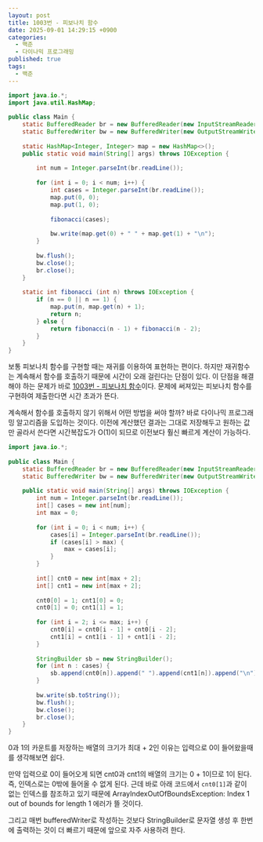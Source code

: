 ```yaml
---
layout: post
title: 1003번 - 피보나치 함수
date: 2025-09-01 14:29:15 +0900
categories:
  - 백준
  - 다이나믹 프로그래밍
published: true
tags:
  - 백준
---
```

```java
import java.io.*;  
import java.util.HashMap;  
  
public class Main {  
    static BufferedReader br = new BufferedReader(new InputStreamReader(System.in));  
    static BufferedWriter bw = new BufferedWriter(new OutputStreamWriter(System.out));  
  
    static HashMap<Integer, Integer> map = new HashMap<>();  
    public static void main(String[] args) throws IOException {  
  
        int num = Integer.parseInt(br.readLine());  
  
        for (int i = 0; i < num; i++) {  
            int cases = Integer.parseInt(br.readLine());  
            map.put(0, 0);  
            map.put(1, 0);  
  
            fibonacci(cases);  
  
            bw.write(map.get(0) + " " + map.get(1) + "\n");  
        }  
  
        bw.flush();  
        bw.close();  
        br.close();  
    }  
  
    static int fibonacci (int n) throws IOException {  
        if (n == 0 || n == 1) {  
            map.put(n, map.get(n) + 1);  
            return n;  
        } else {  
            return fibonacci(n - 1) + fibonacci(n - 2);  
        }  
    }  
}
```

보통 피보나치 함수를 구현할 때는 재귀를 이용하여 표현하는 편이다. 하지만 재귀함수는 계속해서 함수를 호출하기 때문에 시간이 오래 걸린다는 단점이 있다. 이 단점을 해결해야 하는 문제가 바로 [1003번 - 피보나치 함수](https://www.acmicpc.net/problem/1003)이다. 문제에 써져있는 피보나치 함수를 구현하여 제출한다면 시간 초과가 뜬다.

계속해서 함수를 호출하지 않기 위해서 어떤 방법을 써야 할까? 바로 다이나믹 프로그래밍 알고리즘을 도입하는 것이다. 이전에 계산했던 결과는 그대로 저장해두고 원하는 값만 골라서 쓴다면 시간복잡도가 O(1)이 되므로 이전보다 훨신 빠르게 계산이 가능하다.


```java
import java.io.*;  
  
public class Main {  
    static BufferedReader br = new BufferedReader(new InputStreamReader(System.in));  
    static BufferedWriter bw = new BufferedWriter(new OutputStreamWriter(System.out));  
  
    public static void main(String[] args) throws IOException {  
        int num = Integer.parseInt(br.readLine());  
        int[] cases = new int[num];  
        int max = 0;  
  
        for (int i = 0; i < num; i++) {  
            cases[i] = Integer.parseInt(br.readLine());  
            if (cases[i] > max) {  
                max = cases[i];  
            }  
        }  
  
        int[] cnt0 = new int[max + 2];  
        int[] cnt1 = new int[max + 2];  
  
        cnt0[0] = 1; cnt1[0] = 0;  
        cnt0[1] = 0; cnt1[1] = 1;  
  
        for (int i = 2; i <= max; i++) {  
            cnt0[i] = cnt0[i - 1] + cnt0[i - 2];  
            cnt1[i] = cnt1[i - 1] + cnt1[i - 2];  
        }  
  
        StringBuilder sb = new StringBuilder();  
        for (int n : cases) {  
            sb.append(cnt0[n]).append(" ").append(cnt1[n]).append("\n");  
        }  
  
        bw.write(sb.toString());  
        bw.flush();  
        bw.close();  
        br.close();  
    }  
}
```

0과 1의 카운트를 저장하는 배열의 크기가 최대 + 2인 이유는 입력으로 0이 들어왔을때를 생각해보면 쉽다.

만약 입력으로 0이 들어오게 되면 cnt0과 cnt1의 배열의 크기는 0 + 1이므로 1이 된다. 즉, 인덱스로는 0밖에 들어올 수 없게 된다. 근데 바로 아래 코드에서 `cnt0[1]`과 같이 없는 인덱스를 참조하고 있기 때문에 ArrayIndexOutOfBoundsException: Index 1 out of bounds for length 1 에러가 뜰 것이다.

그리고 매번 bufferedWriter로 작성하는 것보다 StringBuilder로 문자열 생성 후 한번에 출력하는 것이 더 빠르기 때문에 앞으로 자주 사용하려 한다.